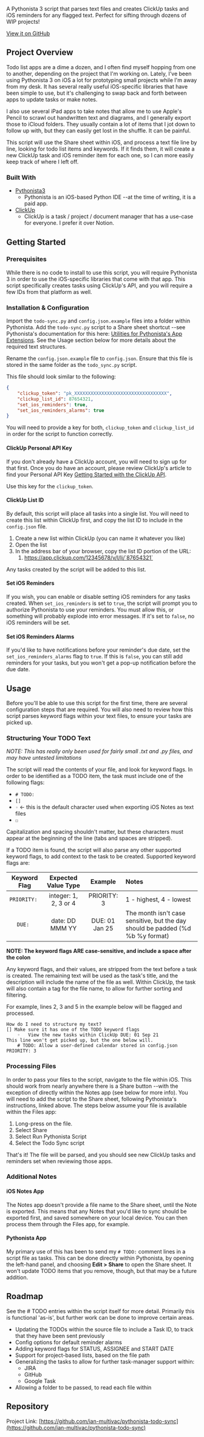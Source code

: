 A Pythonista 3 script that parses text files and creates ClickUp tasks and iOS reminders for any flagged text.  Perfect for sifting through dozens of WIP projects!

[View it on GitHub](https://github.com/ian-multivac/pythonista-todo-sync)

## Project Overview

Todo list apps are a dime a dozen, and I often find myself hopping from one to another, depending on the project that I'm working on. Lately, I've been using Pythonista 3 on iOS a lot for prototyping small projects while I'm away from my desk. It has several really useful iOS-specific libraries that have been simple to use, but it's challenging to swap back and forth between apps to update tasks or make notes.

I also use several iPad apps to take notes that allow me to use Apple's Pencil to scrawl out handwritten text and diagrams, and I generally export those to iCloud folders. They usually contain a lot of items that I jot down to follow up with, but they can easily get lost in the shuffle. It can be painful.

This script will use the Share sheet within iOS, and process a text file line by line, looking for todo list items and keywords. If it finds them, it will create a new ClickUp task and iOS reminder item for each one, so I can more easily keep track of where I left off.

### Built With

* [Pythonista3](http://omz-software.com/pythonista/)
  * Pythonista is an iOS-based Python IDE --at the time of writing, it is a paid app.
* [ClickUp](https://clickup.com)
  * ClickUp is a task / project / document manager that has a use-case for everyone.  I prefer it over Notion.

## Getting Started

### Prerequisites

While there is no code to install to use this script, you will require Pythonista 3 in order to use the iOS-specific libraries that come with that app.  This script specifically creates tasks using ClickUp's API, and you will require a few IDs from that platform as well.

### Installation & Configuration

Import the `todo-sync.py` and `config.json.example` files into a folder within Pythonista.  Add the `todo-sync.py` script to a Share sheet shortcut --see Pythonista's documentation for this here: [Utilities for Pythonista's App Extensions](https://omz-software.com/pythonista/docs/ios/appex.html).  See the Usage section below for more details about the required text structures.

Rename the `config.json.example` file to `config.json`.  Ensure that this file is stored in the same folder as the `todo_sync.py` script.

This file should look similar to the following:

```json
{
    "clickup_token": "pk_XXXXXXXXXXXXXXXXXXXXXXXXXXXXXXXXXX",
    "clickup_list_id": 87654321,
    "set_ios_reminders": true,
    "set_ios_reminders_alarms": true
}
```

You will need to provide a key for both, `clickup_token` and `clickup_list_id` in order for the script to function correctly.

#### ClickUp Personal API Key

If you don't already have a ClickUp account, you will need to sign up for that first.  Once you do have an account, please review ClickUp's article to find your Personal API Key [Getting Started with the ClickUp API](https://docs.clickup.com/en/articles/1367130-getting-started-with-the-clickup-api).

Use this key for the `clickup_token`.

#### ClickUp List ID

By default, this script will place all tasks into a single list.  You will need to create this list within ClickUp first, and copy the list ID to include in the `config.json` file.

1. Create a new list within ClickUp (you can name it whatever you like)
2. Open the list
3. In the address bar of your browser, copy the list ID portion of the URL:
   1. https://app.clickup.com/12345678/v/l/li/`87654321`

Any tasks created by the script will be added to this list.

#### Set iOS Reminders

If you wish, you can enable or disable setting iOS reminders for any tasks created.  When `set_ios_reminders` is set to `true`, the script will prompt you to authorize Pythonista to use your reminders.  You must allow this, or something will probably explode into error messages.  If it's set to `false`, no iOS reminders will be set.

#### Set iOS Reminders Alarms

If you'd like to have notifications before your reminder's due date, set the `set_ios_reminders_alarms` flag to `true`.  If this is `false`, you can still add reminders for your tasks, but you won't get a pop-up notification before the due date.

## Usage

Before you'll be able to use this script for the first time, there are several configuration steps that are required.  You will also need to review how this script parses keyword flags within your text files, to ensure your tasks are picked up.

### Structuring Your TODO Text

*NOTE: This has really only been used for fairly small .txt and .py files, and may have untested limitations*

The script will read the contents of your file, and look for keyword flags.  In order to be identified as a TODO item, the task must include one of the following flags:

* `# TODO:`
* `[]`
* `◦` <- this is the default character used when exporting iOS Notes as text files
* `☐`

Capitalization and spacing shouldn't matter, but these characters must appear at the beginning of the line (tabs and spaces are stripped).

If a TODO item is found, the script will also parse any other supported keyword flags, to add context to the task to be created.  Supported keyword flags are:

| Keyword Flag | Expected Value Type | Example | Notes |
|:------------:|:-------------------:|:------:|:--------|
| `PRIORITY: ` | integer: 1, 2, 3 or 4 | PRIORITY: 3 | 1 - highest, 4 - lowest |
| `DUE: ` | date: DD MMM YY | DUE: 01 Jan 25 | The month isn't case sensitive, but the day should be padded (%d %b %y format)

**NOTE: The keyword flags ARE case-sensitive, and include a space after the colon**

Any keyword flags, and their values, are stripped from the text before a task is created.  The remaining text will be used as the task's title, and the description will include the name of the file as well.  Within ClickUp, the task will also contain a tag for the file name, to allow for further sorting and filtering.

For example, lines 2, 3 and 5 in the example below will be flagged and processed.

```
How do I need to structure my text?
[] Make sure it has one of the TODO keyword flags
	◦	View the new tasks within ClickUp DUE: 01 Sep 21
This line won't get picked up, but the one below will.
    # TODO: Allow a user-defined calendar stored in config.json PRIORITY: 3
```

### Processing Files

In order to pass your files to the script, navigate to the file within iOS.  This should work from nearly anywhere there is a Share button --with the exception of directly within the Notes app (see below for more info).  You will need to add the script to the Share sheet, following Pythonista's instructions, linked above.  The steps below assume your file is available within the Files app:

1. Long-press on the file.
2. Select Share
3. Select Run Pythonista Script
4. Select the Todo Sync script

That's it!  The file will be parsed, and you should see new ClickUp tasks and reminders set when reviewing those apps.

### Additional Notes

#### iOS Notes App

The Notes app doesn't provide a file name to the Share sheet, until the Note is exported.  This means that any Notes that you'd like to sync should be exported first, and saved somewhere on your local device.  You can then process them through the Files app, for example.

#### Pythonista App

My primary use of this has been to send my `# TODO:` comment lines in a script file as tasks.  This can be done directly within Pythonista, by opening the left-hand panel, and choosing **Edit > Share** to open the Share sheet.  It won't update TODO items that you remove, though, but that may be a future addition.

<!-- ROADMAP -->
## Roadmap

See the # TODO entries within the script itself for more detail.  Primarily this is functional 'as-is', but further work can be done to improve certain areas.

- Updating the TODOs within the source file to include a Task ID, to track that they have been sent previously
- Config options for default reminder alarms
- Adding keyword flags for STATUS, ASSIGNEE and START DATE
- Support for project-based lists, based on the file path
- Generalizing the tasks to allow for further task-manager support within:
  - JIRA
  - GitHub
  - Google Task
- Allowing a folder to be passed, to read each file within

## Repository

Project Link: [https://github.com/ian-multivac/pythonista-todo-sync](https://github.com/ian-multivac/pythonista-todo-sync)

